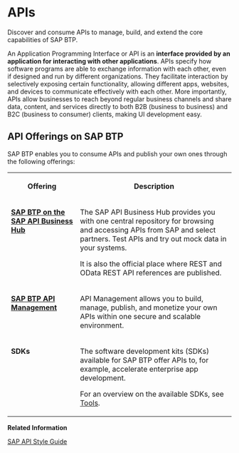 <!-- loiod1d11079283a4c62925c23faa18e76aa -->

# APIs

Discover and consume APIs to manage, build, and extend the core capabilities of SAP BTP.


An Application Programming Interface or API is an **interface provided by an application for interacting with other applications**. APIs specify how software programs are able to exchange information with each other, even if designed and run by different organizations. They facilitate interaction by selectively exposing certain functionality, allowing different apps, websites, and devices to communicate effectively with each other. More importantly, APIs allow businesses to reach beyond regular business channels and share data, content, and services directly to both B2B \(business to business\) and B2C \(business to consumer\) clients, making UI development easy.



<a name="loiod1d11079283a4c62925c23faa18e76aa__section_zpg_n51_llb"/>

## API Offerings on SAP BTP 

SAP BTP enables you to consume APIs and publish your own ones through the following offerings:


<table>
<tr>
<th valign="top">

Offering



</th>
<th valign="top">

Description



</th>
</tr>
<tr>
<td valign="top">

**[SAP BTP on the SAP API Business Hub](https://api.sap.com/products/SAPCloudPlatform/overview)**



</td>
<td valign="top">

The SAP API Business Hub provides you with one central repository for browsing and accessing APIs from SAP and select partners. Test APIs and try out mock data in your systems.

It is also the official place where REST and OData REST API references are published.



</td>
</tr>
<tr>
<td valign="top">

**[SAP BTP API Management](https://help.sap.com/viewer/p/SAP_CLOUD_PLATFORM_API_MANAGEMENT)**



</td>
<td valign="top">

API Management allows you to build, manage, publish, and monetize your own APIs within one secure and scalable environment.



</td>
</tr>
<tr>
<td valign="top">

**SDKs**



</td>
<td valign="top">

The software development kits \(SDKs\) available for SAP BTP offer APIs to, for example, accelerate enterprise app development.

For an overview on the available SDKs, see [Tools](tools-abcae5b.md).



</td>
</tr>
</table>

**Related Information**  


[SAP API Style Guide](https://help.sap.com/viewer/product/SNG_4_APIDOC/PUBLIC/en-US)


